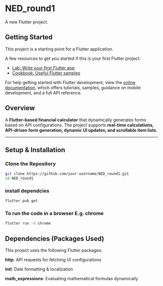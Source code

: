 # NED_round1

A new Flutter project.

## Getting Started

This project is a starting point for a Flutter application.

A few resources to get you started if this is your first Flutter project:

- [Lab: Write your first Flutter app](https://docs.flutter.dev/get-started/codelab)
- [Cookbook: Useful Flutter samples](https://docs.flutter.dev/cookbook)

For help getting started with Flutter development, view the
[online documentation](https://docs.flutter.dev/), which offers tutorials,
samples, guidance on mobile development, and a full API reference.

## Overview

A **Flutter-based financial calculator** that dynamically generates forms based on API configurations. The project supports **real-time calculations, API-driven form generation, dynamic UI updates, and scrollable item lists**.

---

## Setup & Installation

### Clone the Repository

```sh
git clone https://github.com/your-username/NED_round1.git
cd NED_round1
```

### install dependcies

```sh
flutter pub get
```

### To run the code in a browser E.g. chrome

```sh
flutter run -d chrome
```

## Dependencies (Packages Used)

This project uses the following Flutter packages:

**http**: API requests for fetching UI configurations

**intl**: Date formatting & localization

**math_expressions**: Evaluating mathematical formulas dynamically
